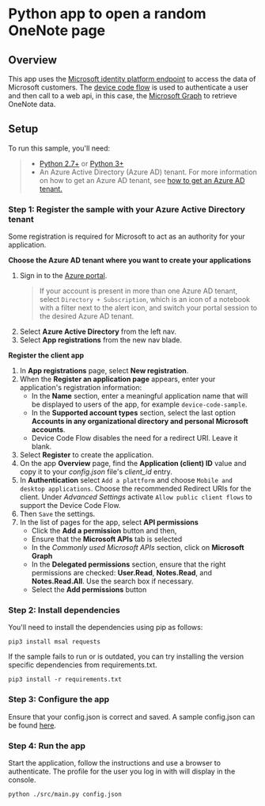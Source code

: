 # Python app to open a random OneNote page

## Overview

This app uses the [Microsoft identity platform endpoint](http://aka.ms/aadv2) to access
the data of Microsoft customers. The [device code
flow](https://docs.microsoft.com/en-us/azure/active-directory/develop/v2-oauth2-device-code)
is used to authenticate a user and then call to a web api, in this case, the [Microsoft
Graph](https://graph.microsoft.io) to retrieve OneNote data.

## Setup

To run this sample, you'll need:

> -   [Python 2.7+](https://www.python.org/downloads/release/python-2713/) or [Python 3+](https://www.python.org/downloads/release/python-364/)
> -   An Azure Active Directory (Azure AD) tenant. For more information on how to get an Azure AD tenant, see [how to get an Azure AD tenant.](https://docs.microsoft.com/azure/active-directory/develop/quickstart-create-new-tenant)

### Step 1: Register the sample with your Azure Active Directory tenant

Some registration is required for Microsoft to act as an authority for your application.

**Choose the Azure AD tenant where you want to create your applications**

1. Sign in to the [Azure portal](https://portal.azure.com).
    > If your account is present in more than one Azure AD tenant, select `Directory + Subscription`, which is an icon of a notebook with a filter next to the alert icon, and switch your portal session to the desired Azure AD tenant.
2. Select **Azure Active Directory** from the left nav.
3. Select **App registrations** from the new nav blade.

**Register the client app**

1. In **App registrations** page, select **New registration**.
1. When the **Register an application page** appears, enter your application's registration information:
    - In the **Name** section, enter a meaningful application name that will be displayed to users of the app, for example `device-code-sample`.
    - In the **Supported account types** section, select the last option **Accounts in any organizational directory and personal Microsoft accounts**.
    - Device Code Flow disables the need for a redirect URI. Leave it blank.
1. Select **Register** to create the application.
1. On the app **Overview** page, find the **Application (client) ID** value and copy it to your _config.json_ file's _client_id_ entry.
1. In **Authentication** select `Add a plattform` and choose `Mobile and desktop applications`. Choose the recommended Redirect URIs for the client. Under _Advanced
   Settings_ activate `Allow public client flows` to support the Device Code Flow.
1. Then `Save` the settings.
1. In the list of pages for the app, select **API permissions**
    - Click the **Add a permission** button and then,
    - Ensure that the **Microsoft APIs** tab is selected
    - In the _Commonly used Microsoft APIs_ section, click on **Microsoft Graph**
    - In the **Delegated permissions** section, ensure that the right permissions are
      checked: **User.Read**, **Notes.Read**, and **Notes.Read.All**. Use the search box
      if necessary.
    - Select the **Add permissions** button

### Step 2: Install dependencies

You'll need to install the dependencies using pip as follows:

```Shell
pip3 install msal requests
```

If the sample fails to run or is outdated, you can try installing the version specific dependencies from requirements.txt.

```Shell
pip3 install -r requirements.txt
```

### Step 3: Configure the app

Ensure that your config.json is correct and saved. A sample config.json can be found
[here](./config.json.example).

### Step 4: Run the app

Start the application, follow the instructions and use a browser to authenticate. The profile for the user you log in with will display in the console.

```Shell
python ./src/main.py config.json
```
